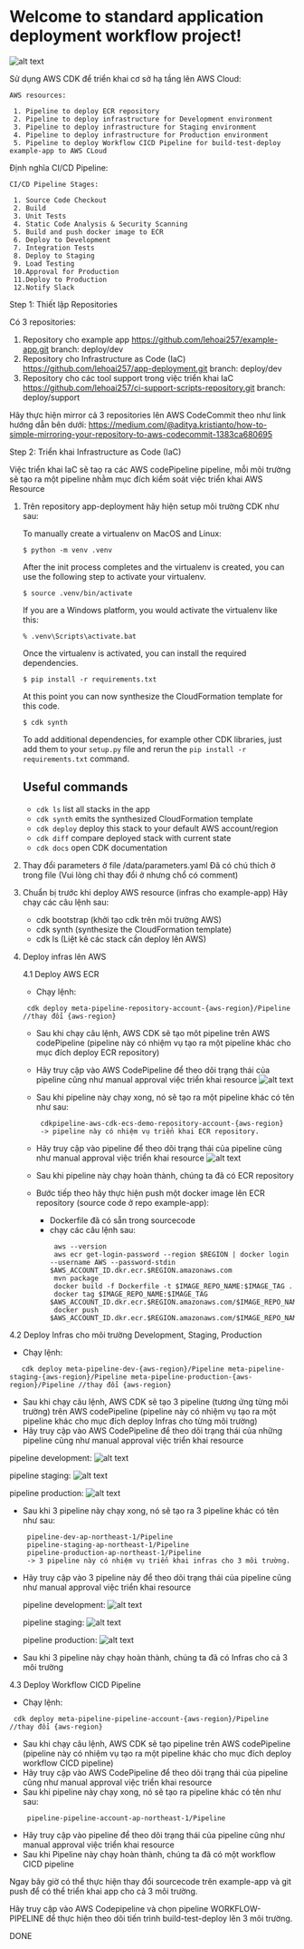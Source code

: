 
# Welcome to standard application deployment workflow project!

![alt text](./images/diagram.png)

Sử dụng AWS CDK để triển khai cơ sở hạ tầng lên AWS Cloud:

    AWS resources:

     1. Pipeline to deploy ECR repository
     2. Pipeline to deploy infrastructure for Development environment
     3. Pipeline to deploy infrastructure for Staging environment
     4. Pipeline to deploy infrastructure for Production environment
     5. Pipeline to deploy Workflow CICD Pipeline for build-test-deploy example-app to AWS CLoud


Định nghĩa CI/CD Pipeline:

    CI/CD Pipeline Stages:

     1. Source Code Checkout
     2. Build
     3. Unit Tests
     4. Static Code Analysis & Security Scanning
     5. Build and push docker image to ECR
     6. Deploy to Development
     7. Integration Tests
     8. Deploy to Staging
     9. Load Testing
     10.Approval for Production
     11.Deploy to Production
     12.Notify Slack

Step 1: Thiết lập Repositories

Có 3 repositories:
 1. Repository cho example app
    https://github.com/lehoai257/example-app.git
    branch: deploy/dev
 2. Repository cho Infrastructure as Code (IaC)
    https://github.com/lehoai257/app-deployment.git
    branch: deploy/dev
 3. Repository cho các tool support trong việc triển khai IaC
    https://github.com/lehoai257/ci-support-scripts-repository.git
    branch: deploy/support

Hãy thực hiện mirror cả 3 repositories lên AWS CodeCommit theo như link hướng dẫn bên dưới:
    https://medium.com/@aditya.kristianto/how-to-simple-mirroring-your-repository-to-aws-codecommit-1383ca680695


Step 2: Triển khai Infrastructure as Code (IaC)

Việc triển khai IaC sẽ taọ ra các AWS codePipeline pipeline, mỗi môi trường sẽ tạo ra một pipeline nhằm mục đích kiểm soát việc triển khai AWS Resource 

1. Trên repository app-deployment hãy hiện setup môi trường CDK như sau:

    To manually create a virtualenv on MacOS and Linux:

    ```
    $ python -m venv .venv
    ```

    After the init process completes and the virtualenv is created, you can use the following
    step to activate your virtualenv.

    ```
    $ source .venv/bin/activate
    ```

    If you are a Windows platform, you would activate the virtualenv like this:

    ```
    % .venv\Scripts\activate.bat
    ```

    Once the virtualenv is activated, you can install the required dependencies.

    ```
    $ pip install -r requirements.txt
    ```

    At this point you can now synthesize the CloudFormation template for this code.

    ```
    $ cdk synth
    ```

    To add additional dependencies, for example other CDK libraries, just add
    them to your `setup.py` file and rerun the `pip install -r requirements.txt`
    command.

    ## Useful commands

    * `cdk ls`          list all stacks in the app
    * `cdk synth`       emits the synthesized CloudFormation template
    * `cdk deploy`      deploy this stack to your default AWS account/region
    * `cdk diff`        compare deployed stack with current state
    * `cdk docs`        open CDK documentation

2. Thay đổi parameters ở file /data/parameters.yaml
    Đã có chú thích ở trong file (Vui lòng chỉ thay đổi ở nhưng chổ có comment)

3. Chuẩn bị trước khi deploy AWS resource (infras cho example-app)
    Hãy chạy các câu lệnh sau:
    - cdk bootstrap (khởi tạo cdk trên môi trường AWS)
    - cdk synth (synthesize the CloudFormation template)
    - cdk ls (Liệt kê các stack cần deploy lên AWS)

4. Deploy infras lên AWS 

    4.1 Deploy AWS ECR
    - Chạy lệnh:
     ```
      cdk deploy meta-pipeline-repository-account-{aws-region}/Pipeline //thay đổi {aws-region}
     ```
    - Sau khi chạy câu lệnh, AWS CDK sẽ tạo môt pipeline trên AWS codePipeline (pipeline này có nhiệm vụ tạo ra một pipeline khác cho mục đích deploy ECR repository)
    - Hãy truy cập vào AWS CodePipeline để theo dõi trạng thái của pipeline cũng như manual approval việc triển khai resource
![alt text](./images/1.png)

    - Sau khi pipeline này chạy xong, nó sẽ tạo ra một pipeline khác có tên như sau:
       ```
        cdkpipeline-aws-cdk-ecs-demo-repository-account-{aws-region}
        -> pipeline này có nhiệm vụ triển khai ECR repository.
       ```
    - Hãy truy cập vào pipeline để theo dõi trạng thái của pipeline cũng như manual approval việc triển khai resource
![alt text](./images/2.png)
    - Sau khi pipeline này chạy hoàn thành, chúng ta đã có ECR repository
    - Bước tiếp theo hãy thực hiện push một docker image lên ECR repository (source code ở repo example-app):

        + Dockerfile đã có sẵn trong sourcecode
        + chạy các câu lệnh sau:
           ```
            aws --version
            aws ecr get-login-password --region $REGION | docker login --username AWS --password-stdin $AWS_ACCOUNT_ID.dkr.ecr.$REGION.amazonaws.com
            mvn package
            docker build -f Dockerfile -t $IMAGE_REPO_NAME:$IMAGE_TAG .
            docker tag $IMAGE_REPO_NAME:$IMAGE_TAG $AWS_ACCOUNT_ID.dkr.ecr.$REGION.amazonaws.com/$IMAGE_REPO_NAME:$IMAGE_TAG
            docker push $AWS_ACCOUNT_ID.dkr.ecr.$REGION.amazonaws.com/$IMAGE_REPO_NAME:$IMAGE_TAG
            ```

4.2 Deploy Infras cho môi trường Development, Staging, Production 
- Chạy lệnh: 
 ```
    cdk deploy meta-pipeline-dev-{aws-region}/Pipeline meta-pipeline-staging-{aws-region}/Pipeline meta-pipeline-production-{aws-region}/Pipeline //thay đổi {aws-region}
 ```
- Sau khi chạy câu lệnh, AWS CDK sẽ tạo 3 pipeline (tương ứng từng môi trường) trên AWS codePipeline (pipeline này có nhiệm vụ tạo ra một pipeline khác cho mục đích deploy Infras cho từng môi trường)
- Hãy truy cập vào AWS CodePipeline để theo dõi trạng thái của những pipeline cũng như manual approval việc triển khai resource

pipeline development:
![alt text](./images/3.png)

pipeline staging:
![alt text](./images/4.png)

pipeline production:
![alt text](./images/5.png)

- Sau khi 3 pipeline này chạy xong, nó sẽ tạo ra 3 pipeline khác có tên như sau:
   ```
    pipeline-dev-ap-northeast-1/Pipeline
    pipeline-staging-ap-northeast-1/Pipeline
    pipeline-production-ap-northeast-1/Pipeline
    -> 3 pipeline này có nhiệm vụ triển khai infras cho 3 môi trường.
   ```
- Hãy truy cập vào 3 pipeline này để theo dõi trạng thái của pipeline cũng như manual approval việc triển khai resource

  pipeline development:
![alt text](./images/6.png)

  pipeline staging:
![alt text](./images/7.png)

  pipeline production:
![alt text](./images/8.png)

- Sau khi 3 pipeline này chạy hoàn thành, chúng ta đã có Infras cho cả 3 môi trường

4.3 Deploy Workflow CICD Pipeline            

- Chạy lệnh:
 ```
  cdk deploy meta-pipeline-pipeline-account-{aws-region}/Pipeline //thay đổi {aws-region}
 ```
- Sau khi chạy câu lệnh, AWS CDK sẽ tạo pipeline trên AWS codePipeline (pipeline này có nhiệm vụ tạo ra một pipeline khác cho mục đích deploy workflow CICD pipeline)
- Hãy truy cập vào AWS CodePipeline để theo dõi trạng thái của pipeline cũng như manual approval việc triển khai resource
- Sau khi pipeline này chạy xong, nó sẽ tạo ra pipeline khác có tên như sau:
   ```
    pipeline-pipeline-account-ap-northeast-1/Pipeline
   ```
- Hãy truy cập vào pipeline để theo dõi trạng thái của pipeline cũng như manual approval việc triển khai resource
- Sau khi Pipeline này chạy hoàn thành, chúng ta đã có một workflow CICD pipeline

Ngay bây giờ có thể thực hiện thay đổi sourcecode trên example-app và git push để có thể triển khai app cho cả 3 môi trường.

Hãy truy cập vào AWS Codepipeline và chọn pipeline WORKFLOW-PIPELINE để thực hiện theo dõi tiến trình build-test-deploy lên 3 môi trường.

DONE
